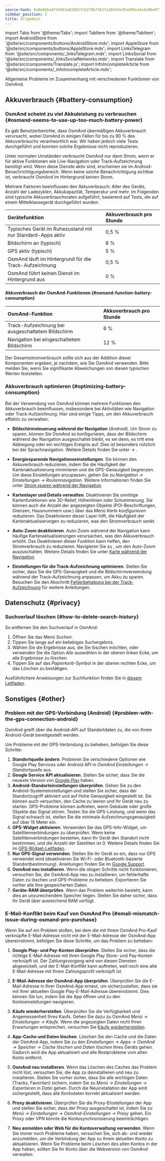 ```yaml
---
source-hash: 0a0e6bbadf34561e82d857c6270b71b1fa26543e35edd9ea4cda96e07711812f
sidebar_position: 2
title: Allgemein
---
```

import Tabs from '@theme/Tabs';
import TabItem from '@theme/TabItem';
import AndroidStore from '@site/src/components/buttons/AndroidStore.mdx';
import AppleStore from '@site/src/components/buttons/AppleStore.mdx';
import LinksTelegram from '@site/src/components/_linksTelegram.mdx';
import LinksSocial from '@site/src/components/_linksSocialNetworks.mdx';
import Translate from '@site/src/components/Translate.js';
import InfoIncompleteArticle from '@site/src/components/_infoIncompleteArticle.mdx';


Allgemeine Probleme im Zusammenhang mit verschiedenen Funktionen von OsmAnd.

## Akkuverbrauch {#battery-consumption}

### OsmAnd scheint zu viel Akkuleistung zu verbrauchen {#osmand-seems-to-use-up-too-much-battery-power}

Es gab Benutzerberichte, dass OsmAnd übermäßigen Akkuverbrauch verursacht, wobei OsmAnd in einigen Fällen für bis zu 90 % des Akkuverbrauchs verantwortlich war. Wir haben jedoch viele Tests durchgeführt und konnten solche Ergebnisse nicht reproduzieren.

Unter normalen Umständen verbraucht OsmAnd nur dann Strom, wenn er für aktive Funktionen wie Live-Navigation oder Track-Aufzeichnung benötigt wird. Wenn diese Dienste aktiv sind, erscheinen sie im Android-Benachrichtigungsbereich. Wenn keine solche Benachrichtigung sichtbar ist, verbraucht OsmAnd im Hintergrund keinen Strom.

Mehrere Faktoren beeinflussen den Akkuverbrauch: Alter des Geräts, Anzahl der Ladezyklen, Akkukapazität, Temperatur und mehr. Im Folgenden sind typische Akkuverbrauchsraten aufgeführt, basierend auf Tests, die auf einem Mittelklassegerät durchgeführt wurden:

| Gerätefunktion | Akkuverbrauch pro Stunde |
| :--- | :--- |
| Typisches Gerät im Ruhezustand mit nur Standard-Apps aktiv | 0,5 % |
| Bildschirm an (typisch) | 6 % |
| GPS aktiv (typisch) | 5 % |
| OsmAnd läuft im Hintergrund für die Track-Aufzeichnung | 0,5 % |
| OsmAnd führt keinen Dienst im Hintergrund aus | 0 % |

#### Akkuverbrauch der OsmAnd-Funktionen {#osmand-function-battery-consumption}

| OsmAnd-Funktion | Akkuverbrauch pro Stunde |
| :--- | :--- |
| Track-Aufzeichnung bei ausgeschaltetem Bildschirm | 6 % |
| Navigation bei eingeschaltetem Bildschirm | 12 % |

Der Gesamtstromverbrauch sollte sich aus der Addition dieser Komponenten ergeben, je nachdem, wie Sie OsmAnd verwenden. Bitte melden Sie, wenn Sie signifikante Abweichungen von diesen typischen Werten feststellen.


### Akkuverbrauch optimieren {#optimizing-battery-consumption}

Bei der Verwendung von OsmAnd können mehrere Funktionen den Akkuverbrauch beeinflussen, insbesondere bei Aktivitäten wie Navigation oder Track-Aufzeichnung. Hier sind einige Tipps, um den Akkuverbrauch effektiv zu verwalten:

- **Bildschirmsteuerung während der Navigation** (*Android*). Um Strom zu sparen, können Sie OsmAnd so konfigurieren, dass der Bildschirm während der Navigation ausgeschaltet bleibt, es sei denn, es tritt eine Abbiegung oder ein wichtiges Ereignis auf. Dies ist besonders nützlich bei der Sprachnavigation. Weitere Details finden Sie unter *<Translate android="true" ids="shared_string_menu,configure_profile,general_settings_2"/> → [<Translate android="true" ids="screen_control"/>](../navigation/guidance/voice-navigation.md#screen-control)*.

- **Energiesparende Navigationseinstellungen**. Sie können den Akkuverbrauch reduzieren, indem Sie die Häufigkeit der Kartenaktualisierung minimieren und die GPS-Genauigkeit begrenzen. Um diese Einstellungen anzupassen, gehen Sie zu *Navigation → Einstellungen → Routennavigation*. Weitere Informationen finden Sie unter [Strom sparen während der Navigation](../navigation/setup/route-navigation.md#saving-power-during-navigation).

- **Kartenlayer und Details verwalten**. Deaktivieren Sie unnötige Kartenfunktionen wie 3D-Relief, Höhenlinien oder Schummerung. Sie können auch die Anzahl der angezeigten Objekte (POI-Beschriftungen, Grenzen, Hausnummern usw.) über das Menü *Karte konfigurieren* reduzieren. Das Deaktivieren dieser Layer hilft, die Häufigkeit der Kartenaktualisierungen zu reduzieren, was den Stromverbrauch senkt.

- **Auto-Zoom deaktivieren**. Auto-Zoom während der Navigation kann häufige Kartenaktualisierungen verursachen, was den Akkuverbrauch erhöht. Das Deaktivieren dieser Funktion kann helfen, den Stromverbrauch zu reduzieren. Navigieren Sie zu *<Translate android="true" ids="shared_string_menu,shared_string_settings,application_profiles,routing_settings_2,map_during_navigation"/>*, um den Auto-Zoom auszuschalten. Weitere Details finden Sie unter [Karte während der Navigation](../navigation/guidance/map-during-navigation.md).

- **Einstellungen für die Track-Aufzeichnung optimieren**. Stellen Sie sicher, dass Sie die GPS-Genauigkeit und die Bildschirmverwendung während der Track-Aufzeichnung anpassen, um Akku zu sparen. Besuchen Sie den Abschnitt [Fehlerbehebung bei der Track-Aufzeichnung](../troubleshooting/track-recording-issues.md) für weitere Anleitungen.


## Datenschutz {#privacy}

<!--
Privacy related issues (delete history / check internet usage / permissions).
-->

### Suchverlauf löschen {#how-to-delete-search-history}

So entfernen Sie den Suchverlauf in OsmAnd:

1. Öffnen Sie das Menü *Suchen*.
2. Tippen Sie lange auf ein beliebiges Suchergebnis.
3. Wählen Sie die Ergebnisse aus, die Sie löschen möchten, oder verwenden Sie die Option *Alle auswählen* in der oberen linken Ecke, um alle Ergebnisse zu löschen.
4. Tippen Sie auf das *Papierkorb*-Symbol in der oberen rechten Ecke, um das Löschen zu bestätigen.

Ausführlichere Anweisungen zur Suchfunktion finden Sie in [diesem Leitfaden](../search/search-history.md).


## Sonstiges {#other}

### Problem mit der GPS-Verbindung (Android) {#problem-with-the-gps-connection-android}

OsmAnd greift über die Android-API auf Standortdaten zu, die von Ihrem Android-Gerät bereitgestellt werden.

Um Probleme mit der GPS-Verbindung zu beheben, befolgen Sie diese Schritte:

1. **Standortquelle ändern**. Probieren Sie verschiedene Optionen wie Google Play Services oder Android API in *OsmAnd Einstellungen → Standortquelle* aus.
2. **Google Service API aktualisieren**. Stellen Sie sicher, dass Sie die neueste Version von [Google Play](https://play.google.com/store/apps/details?id=com.google.android.gms&hl=en&gl=US) haben.
3. **Android-Standorteinstellungen überprüfen**. Gehen Sie zu den Android-Systemeinstellungen und stellen Sie sicher, dass der Standortzugriff aktiviert und auf Hohe Genauigkeit eingestellt ist. Sie können auch versuchen, den Cache zu leeren und Ihr Gerät neu zu starten. GPS-Probleme können auftreten, wenn Gebäude oder große Objekte das Signal stören. Testen Sie die GPS-Leistung, und wenn das Signal schwach ist, stellen Sie die minimale Aufzeichnungsgenauigkeit auf über 15 Meter ein.
4. **GPS-Widget aktivieren**. Verwenden Sie das GPS-Info-Widget, um Satellitenverbindungen zu überprüfen. Wenn keine Satellitenverbindungen bestehen, kann Ihr Gerät den Standort nicht bestimmen, und die Anzahl der Satelliten ist 0. Weitere Details finden Sie im [GPS-Widget-Leitfaden](../widgets/info-widgets.md#gps-info-android).
5. **Nur GPS-Signal verwenden**. Stellen Sie Ihr Gerät so ein, dass nur GPS verwendet wird (deaktivieren Sie Wi-Fi- oder Bluetooth-basierte Standortbestimmung). Anleitungen finden Sie im [Google Support](https://support.google.com/android/answer/3467281?hl=en).
6. **OsmAnd neu installieren**. Wenn die obigen Schritte nicht funktionieren, versuchen Sie, die OsmAnd-App neu zu installieren, um fehlerhafte Daten zu löschen und GPS-Probleme zu beheben. Exportieren Sie vorher alle Ihre gespeicherten Daten.
7. **Geräte-RAM überprüfen**. Wenn das Problem weiterhin besteht, kann dies an unzureichendem Speicher liegen. Stellen Sie daher sicher, dass Ihr Gerät über ausreichend RAM verfügt.


### E-Mail-Konflikt beim Kauf von OsmAnd Pro {#email-mismatch-issue-during-osmand-pro-purchase}

<!-- ???
or this title:
### Resolving payment account and app email sync issues in OsmAnd {#resolving-payment-account-and-app-email-sync-issues-in-osmand}
-->

Wenn Sie auf ein Problem stoßen, bei dem die mit Ihrem OsmAnd Pro-Kauf verknüpfte E-Mail-Adresse nicht mit der E-Mail-Adresse der OsmAnd-App übereinstimmt, befolgen Sie diese Schritte, um das Problem zu beheben:

1. **Google Play- und Pay-Konten überprüfen**. Stellen Sie sicher, dass die richtige E-Mail-Adresse mit Ihren Google Play Store- und Pay-Konten verknüpft ist. Der Zahlungsvorgang wird von diesen Diensten abgewickelt, und der E-Mail-Konflikt kann auftreten, weil noch eine alte E-Mail-Adresse mit Ihrem Zahlungsprofil verknüpft ist.

2. **E-Mail-Adresse der OsmAnd-App überprüfen**. Überprüfen Sie die E-Mail-Adresse in Ihrer OsmAnd-App erneut, um sicherzustellen, dass sie mit Ihrer aktuellen Google Play-E-Mail-Adresse übereinstimmt. Dies können Sie tun, indem Sie die App öffnen und zu den Kontoeinstellungen navigieren.

3. **Käufe wiederherstellen**. Überprüfen Sie die Verfügbarkeit und Angemessenheit Ihres Kaufs. Gehen Sie dazu zu OsmAnd *Menü → Einstellungen → Käufe*. Wenn die angezeigten Daten nicht Ihren Erwartungen entsprechen, versuchen Sie [Käufe wiederherstellen](./purchases_payments.md#how-to-restore-purchases).

4. **App-Cache und Daten löschen**. Löschen Sie den Cache und die Daten der OsmAnd-App, indem Sie zu den *Einstellungen → Apps → OsmAnd → Speicher → Cache löschen und Daten löschen* Ihres Geräts gehen. Dadurch wird die App aktualisiert und alle Restprobleme vom alten Konto entfernt.

5. **OsmAnd neu installieren**. Wenn das Löschen des Caches das Problem nicht löst, versuchen Sie, die App zu deinstallieren und neu zu installieren. Stellen Sie vorher sicher, dass Sie alle wichtigen Daten (Tracks, Favoriten) sichern, indem Sie zu *Menü → Einstellungen → Exportieren in Datei* gehen. Durch die Neuinstallation der App wird sichergestellt, dass alle Kontodaten korrekt aktualisiert werden.

6. **Proxy deaktivieren**. Überprüfen Sie die Proxy-Einstellungen der App und stellen Sie sicher, dass der Proxy ausgeschaltet ist, indem Sie zu *Menü → Einstellungen → OsmAnd-Einstellungen → Proxy* gehen. Ein Proxy oder VPN könnte die Kontosynchronisierung beeinträchtigen.

7. **Neu anmelden oder Web für die Kontoverwaltung verwenden**. Wenn Sie immer noch Probleme haben, versuchen Sie, sich ab- und wieder anzumelden, um die Verbindung der App zu Ihrem aktuellen Konto zu aktualisieren. Wenn Sie Probleme beim Löschen des alten Kontos in der App haben, sollten Sie Ihr Konto über die Webversion von OsmAnd verwalten.